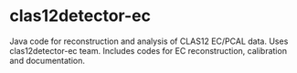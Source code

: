 # clas12detector-ec
Java code for reconstruction and analysis of CLAS12 EC/PCAL data. Uses clas12detector-ec team.
Includes codes for EC reconstruction, calibration and documentation.


